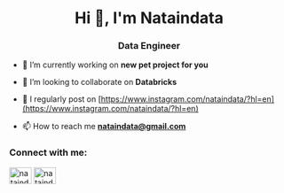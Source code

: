 <h1 align="center">Hi 👋, I'm Nataindata</h1>
<h3 align="center">Data Engineer</h3>

- 🔭 I’m currently working on **new pet project for you**

- 👯 I’m looking to collaborate on **Databricks**

- 📝 I regularly post on [https://www.instagram.com/nataindata/?hl=en](https://www.instagram.com/nataindata/?hl=en)

- 📫 How to reach me **nataindata@gmail.com**

<h3 align="left">Connect with me:</h3>
<p align="left">
<a href="https://instagram.com/nataindata" target="blank"><img align="center" src="https://raw.githubusercontent.com/rahuldkjain/github-profile-readme-generator/master/src/images/icons/Social/instagram.svg" alt="nataindata" height="30" width="40" /></a>
<a href="https://www.youtube.com/c/nataindata" target="blank"><img align="center" src="https://raw.githubusercontent.com/rahuldkjain/github-profile-readme-generator/master/src/images/icons/Social/youtube.svg" alt="nataindata" height="30" width="40" /></a>
</p>
